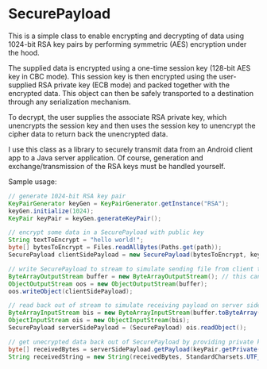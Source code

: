 # SecurePayload

This is a simple class to enable encrypting and decrypting of data using 1024-bit RSA key pairs by performing symmetric (AES) 
encryption under the hood.

The supplied data is encrypted using a one-time session key (128-bit AES key in CBC mode). This session key is then 
encrypted using the user-supplied RSA private key (ECB mode) and packed together with the encrypted data. This object can
then be safely transported to a destination through any serialization mechanism. 

To decrypt, the user supplies the associate RSA private key, which unencrypts the session key and then uses the session key 
to unencrypt the cipher data to return back the unencrypted data.

I use this class as a library to securely transmit data from an Android client app to a Java server application. Of course, 
generation and exchange/transmission of the RSA keys must be handled yourself.

Sample usage:
```java
// generate 1024-bit RSA key pair
KeyPairGenerator keyGen = KeyPairGenerator.getInstance("RSA");
keyGen.initialize(1024);
KeyPair keyPair = keyGen.generateKeyPair();

// encrypt some data in a SecurePayload with public key
String textToEncrypt = "hello world!";
byte[] bytesToEncrypt = Files.readAllBytes(Paths.get(path));
SecurePayload clientSidePayload = new SecurePayload(bytesToEncrypt, keyPair.getPublic());

// write SecurePayload to stream to simulate sending file from client to server 
ByteArrayOutputStream buffer = new ByteArrayOutputStream(); // this can be a FileOutputStream to write to file
ObjectOutputStream oos = new ObjectOutputStream(buffer);
oos.writeObject(clientSidePayload);

// read back out of stream to simulate receiving payload on server side
ByteArrayInputStream bis = new ByteArrayInputStream(buffer.toByteArray()); // this can be a FileInputStream to read from file
ObjectInputStream ois = new ObjectInputStream(bis);
SecurePayload serverSidePayload = (SecurePayload) ois.readObject();

// get unecrypted data back out of SecurePayload by providing private key
byte[] receivedBytes = serverSidePayload.getPayload(keyPair.getPrivate());
String receivedString = new String(receivedBytes, StandardCharsets.UTF_8);
```
